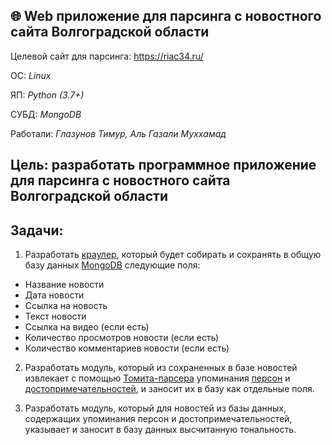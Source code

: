 ## 🌐 Web приложение для парсинга с новостного сайта Волгоградской области

Целевой сайт для парсинга: https://riac34.ru/

ОС: *Linux* 

ЯП: *Python (3.7+)*

СУБД: *MongoDB*

Работали: *Глазунов Тимур, Аль Газали Муххамад*

## **Цель**: разработать программное приложение для парсинга с новостного сайта Волгоградской области
## **Задачи**:
1. Разработать [краулер](https://ru.wikipedia.org/wiki/%D0%9F%D0%BE%D0%B8%D1%81%D0%BA%D0%BE%D0%B2%D1%8B%D0%B9_%D1%80%D0%BE%D0%B1%D0%BE%D1%82), который будет собирать и сохранять в общую базу данных [MongoDB](https://www.mongodb.com/) следующие поля: 
- Название новости
- Дата новости
- Ссылка на новость
- Текст новости
- Ссылка на видео (если есть)
- Количество просмотров новости (если есть)
- Количество комментариев новости (если есть)

2. Разработать модуль, который из сохраненных в базе новостей извлекает с помощью [Томита-парсера](https://github.com/yandex/tomita-parser/) упоминания [персон](https://global-volgograd.ru/person) и [достопримечательностей](https://avolgograd.com/sights?obl=vgg), и заносит их в базу как отдельные поля.

3. Разработать модуль, который для новостей из базы данных, содержащих упоминания персон и достопримечательностей, указывает и заносит в базу данных высчитанную тональность.